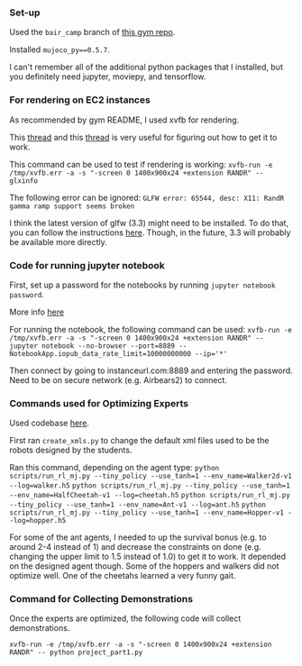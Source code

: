### Set-up

Used the `bair_camp` branch of [this gym repo](https://github.com/cbfinn/gym/tree/bair_camp).

Installed `mujoco_py==0.5.7`.

I can't remember all of the additional python packages that I installed, but you definitely need jupyter, moviepy, and tensorflow.

### For rendering on EC2 instances

As recommended by gym README, I used xvfb for rendering.

This [thread](https://github.com/IntelVCL/Open3D/issues/17) and this [thread](https://github.com/openai/gym/issues/366) is very useful for figuring out how to get it to work.

This command can be used to test if rendering is working:
`xvfb-run -e /tmp/xvfb.err -a -s "-screen 0 1400x900x24 +extension RANDR" -- glxinfo`

The following error can be ignored:
`GLFW error: 65544, desc: X11: RandR gamma ramp support seems broken`

I think the latest version of glfw (3.3) might need to be installed. To do that, you can follow the instructions [here](https://github.com/mikeseven/node-glfw/blob/master/README.md). Though, in the future, 3.3 will probably be available more directly.


### Code for running jupyter notebook

First, set up a password for the notebooks by running `jupyter notebook password`.

More info [here](http://jupyter-notebook.readthedocs.io/en/stable/public_server.html)

For running the notebook, the following command can be used:
`xvfb-run -e /tmp/xvfb.err -a -s "-screen 0 1400x900x24 +extension RANDR" -- jupyter notebook --no-browser --port=8889 --NotebookApp.iopub_data_rate_limit=10000000000 --ip='*'`

Then connect by going to instanceurl.com:8889 and entering the password. Need to be on secure network (e.g. Airbears2) to connect.

### Commands used for Optimizing Experts

Used codebase [here](https://github.com/openai/imitation).

First ran `create_xmls.py` to change the default xml files used to be the robots designed by the students.

Ran this command, depending on the agent type:
`python scripts/run_rl_mj.py --tiny_policy --use_tanh=1 --env_name=Walker2d-v1 --log=walker.h5`
`python scripts/run_rl_mj.py --tiny_policy --use_tanh=1 --env_name=HalfCheetah-v1 --log=cheetah.h5`
`python scripts/run_rl_mj.py --tiny_policy --use_tanh=1 --env_name=Ant-v1 --log=ant.h5`
`python scripts/run_rl_mj.py --tiny_policy --use_tanh=1 --env_name=Hopper-v1 --log=hopper.h5`

For some of the ant agents, I needed to up the survival bonus (e.g. to around 2-4 instead of 1) and decrease the constraints on done (e.g. changing the upper limit to 1.5 instead of 1.0) to get it to work. It depended on the designed agent though. Some of the hoppers and walkers did not optimize well. One of the cheetahs learned a very funny gait.

### Command for Collecting Demonstrations

Once the experts are optimized, the following code will collect demonstrations.

`xvfb-run -e /tmp/xvfb.err -a -s "-screen 0 1400x900x24 +extension RANDR" -- python project_part1.py`


